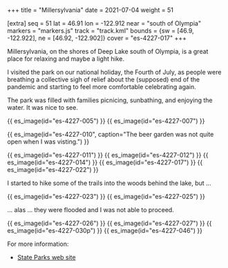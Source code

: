 +++
title = "Millersylvania"
date = 2021-07-04
weight = 51

[extra]
seq = 51
lat = 46.91
lon = -122.912
near = "south of Olympia"
markers = "markers.js"
track = "track.kml"
bounds = {sw = [46.9, -122.922], ne = [46.92, -122.902]}
cover = "es-4227-017"
+++

Millersylvania, on the shores of Deep Lake south of Olympia, is a great place for relaxing and maybe a light hike.

<!-- more -->

I visited the park on our national holiday, the Fourth of July, as people were breathing a collective sigh of relief about the (supposed) end of the pandemic and starting to feel more comfortable celebrating again.

The park was filled with families picnicing, sunbathing, and enjoying the water. It was nice to see.


{{ es_image(id="es-4227-005") }}
{{ es_image(id="es-4227-007") }}

{{ es_image(id="es-4227-010", caption="The beer garden was not quite open when I was visting.") }}

{{ es_image(id="es-4227-011") }}
{{ es_image(id="es-4227-012") }}
{{ es_image(id="es-4227-014") }}
{{ es_image(id="es-4227-017") }}
{{ es_image(id="es-4227-022") }}

I started to hike some of the trails into the woods behind the lake, but …

{{ es_image(id="es-4227-023") }}
{{ es_image(id="es-4227-025") }}

… alas … they were flooded and I was not able to proceed.

{{ es_image(id="es-4227-026") }}
{{ es_image(id="es-4227-027") }}
{{ es_image(id="es-4227-030p") }}
{{ es_image(id="es-4227-046") }}

For more information:

* [State Parks web site](https://parks.state.wa.us/546/Millersylvania)
